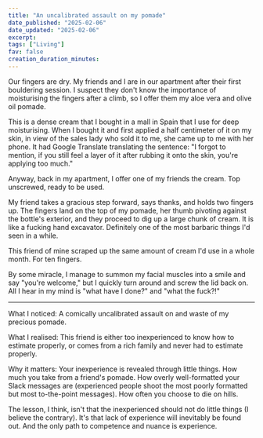 ```yaml
---
title: "An uncalibrated assault on my pomade"
date_published: "2025-02-06"
date_updated: "2025-02-06"
excerpt:
tags: ["Living"]
fav: false
creation_duration_minutes:
---
```


Our fingers are dry. My friends and I are in our apartment after their first bouldering session. I suspect they don't know the importance of moisturising the fingers after a climb, so I offer them my aloe vera and olive oil pomade.

This is a dense cream that I bought in a mall in Spain that I use for deep moisturising. When I bought it and first applied a half centimeter of it on my skin, in view of the sales lady who sold it to me, she came up to me with her phone. It had Google Translate translating the sentence: "I forgot to mention, if you still feel a layer of it after rubbing it onto the skin, you're applying too much."

Anyway, back in my apartment, I offer one of my friends the cream. Top unscrewed, ready to be used.

My friend takes a gracious step forward, says thanks, and holds two fingers up. The fingers land on the top of my pomade, her thumb pivoting against the bottle's exterior, and they proceed to dig up a large chunk of cream. It is like a fucking hand excavator. Definitely one of the most barbaric things I'd seen in a while.

This friend of mine scraped up the same amount of cream I'd use in a whole month. For ten fingers.

By some miracle, I manage to summon my facial muscles into a smile and say "you're welcome," but I quickly turn around and screw the lid back on. All I hear in my mind is "what have I done?" and "what the fuck?!"

---

What I noticed: A comically uncalibrated assault on and waste of my precious pomade.

What I realised: This friend is either too inexperienced to know how to estimate properly, or comes from a rich family and never had to estimate properly.

Why it matters: Your inexperience is revealed through little things. How much you take from a friend's pomade. How overly well-formatted your Slack messages are (experienced people shoot the most poorly formatted but most to-the-point messages). How often you choose to die on hills.

The lesson, I think, isn't that the inexperienced should not do little things (I believe the contrary). It's that lack of experience will inevitably be found out. And the only path to competence and nuance is experience.

